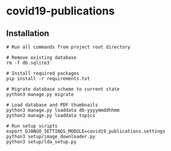 # covid19-publications

## Installation

    # Run all commands from project root directory
    
    # Remove existing database
    rm -f db.sqlite3
    
    # Install required packages
    pip install -r requirements.txt

    # Migrate database scheme to current state
    python3 manage.py migrate
    
    # Load database and PDF thumbnails
    python3 manage.py loaddata db-yyyymmddhhmm
    python3 manage.py loaddata topics
 
    # Run setup scripts
    export DJANGO_SETTINGS_MODULE=covid19_publications.settings
    python3 setup/image_downloader.py
    python3 setup/lda_setup.py